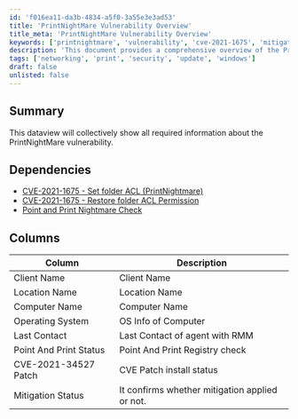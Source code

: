 ```yaml
---
id: 'f016ea11-da3b-4834-a5f0-3a55e3e3ad53'
title: 'PrintNightMare Vulnerability Overview'
title_meta: 'PrintNightMare Vulnerability Overview'
keywords: ['printnightmare', 'vulnerability', 'cve-2021-1675', 'mitigation', 'status']
description: 'This document provides a comprehensive overview of the PrintNightMare vulnerability, detailing its dependencies, relevant CVEs, and a dataview that summarizes key information about affected clients and systems.'
tags: ['networking', 'print', 'security', 'update', 'windows']
draft: false
unlisted: false
---
```

## Summary

This dataview will collectively show all required information about the PrintNightMare vulnerability.

## Dependencies

- [CVE-2021-1675 - Set folder ACL (PrintNightmare)](<../scripts/CVE-2021-1675 - Set folder ACL (PrintNightmare).md>)
- [CVE-2021-1675 - Restore folder ACL Permission](<../scripts/CVE-2021-1675 - Restore folder ACL Permission.md>)
- [Point and Print Nightmare Check](<../scripts/Point and Print Nightmare Check.md>)

## Columns

| Column                     | Description                             |
|---------------------------|-----------------------------------------|
| Client Name               | Client Name                             |
| Location Name             | Location Name                           |
| Computer Name             | Computer Name                           |
| Operating System          | OS Info of Computer                    |
| Last Contact              | Last Contact of agent with RMM         |
| Point And Print Status    | Point And Print Registry check         |
| CVE-2021-34527 Patch      | CVE Patch install status               |
| Mitigation Status         | It confirms whether mitigation applied or not. |













